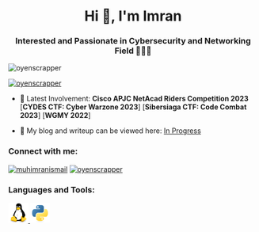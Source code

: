 <h1 align="center">Hi 👋, I'm Imran</h1>
<h3 align="center">Interested and Passionate in Cybersecurity and Networking Field 💪💪💪</h3>

<p align="left"> <img src="https://komarev.com/ghpvc/?username=oyenscrapper&label=Profile%20views&color=0e75b6&style=flat" alt="oyenscrapper" /> </p>

<p align="left"> <a href="https://github.com/ryo-ma/github-profile-trophy"><img src="https://github-profile-trophy.vercel.app/?username=oyenscrapper" alt="oyenscrapper" /></a> </p>

- 📝 Latest Involvement: 
    **Cisco APJC NetAcad Riders Competition 2023**
    [**CYDES CTF: Cyber Warzone 2023**]
    [**Sibersiaga CTF: Code Combat 2023**]
    [**WGMY 2022**]

- 📄 My blog and writeup can be viewed here: [In Progress](https://www.google.com)

<h3 align="left">Connect with me:</h3>
<p align="left">
<a href="https://linkedin.com/in/muhimranismail" target="blank"><img align="center" src="https://raw.githubusercontent.com/rahuldkjain/github-profile-readme-generator/master/src/images/icons/Social/linked-in-alt.svg" alt="muhimranismail" height="30" width="40" /></a>
<a href="https://discord.gg/oyenscrapper" target="blank"><img align="center" src="https://raw.githubusercontent.com/rahuldkjain/github-profile-readme-generator/master/src/images/icons/Social/discord.svg" alt="oyenscrapper" height="30" width="40" /></a>
</p>

<h3 align="left">Languages and Tools:</h3>
<p align="left"> <a href="https://www.linux.org/" target="_blank" rel="noreferrer"> <img src="https://raw.githubusercontent.com/devicons/devicon/master/icons/linux/linux-original.svg" alt="linux" width="40" height="40"/> </a> <a href="https://www.python.org" target="_blank" rel="noreferrer"> <img src="https://raw.githubusercontent.com/devicons/devicon/master/icons/python/python-original.svg" alt="python" width="40" height="40"/> </a> </p>

